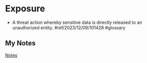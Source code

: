 # Exposure
- A threat action whereby sensitive data is directly released to an unauthorized entity. #ref/2023/12/09/101428 #glossary
## My Notes
[Notes](mynotes/exposure-notes.md)
